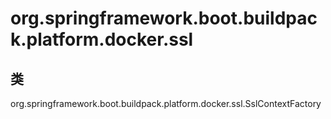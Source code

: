 # org.springframework.boot.buildpack.platform.docker.ssl

## 类

org.springframework.boot.buildpack.platform.docker.ssl.SslContextFactory





